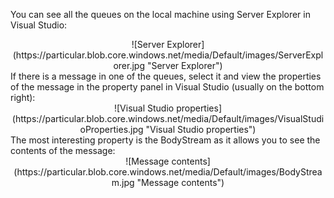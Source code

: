 <!--
title: "How to See the Queues and Messages on a Machine?"
tags: 
-->

You can see all the queues on the local machine using Server Explorer in Visual Studio:

<center>
![Server Explorer](https://particular.blob.core.windows.net/media/Default/images/ServerExplorer.jpg "Server Explorer")

</center> If there is a message in one of the queues, select it and view the properties of the message in the property panel in Visual Studio
(usually on the bottom right):

<center>
![Visual Studio properties](https://particular.blob.core.windows.net/media/Default/images/VisualStudioProperties.jpg "Visual Studio properties")

</center> The most interesting property is the BodyStream as it allows you to see the contents of the message:

<center>
![Message contents](https://particular.blob.core.windows.net/media/Default/images/BodyStream.jpg "Message contents")

</center>


